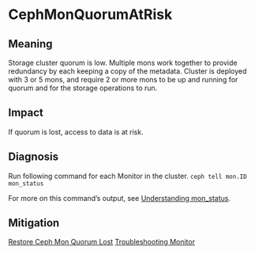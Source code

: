 # CephMonQuorumAtRisk

## Meaning

Storage cluster quorum is low.
Multiple mons work together to provide redundancy by each keeping a copy
of the metadata. Cluster is deployed with 3 or 5 mons, and require 2 or more mons
to be up and running for quorum and for the storage operations to run.

## Impact

If quorum is lost, access to data is at risk.

## Diagnosis

Run following command for each Monitor in the cluster.
`ceph tell mon.ID mon_status`

For more on this command’s output, see [Understanding mon_status](https://docs.ceph.com/en/latest/rados/troubleshooting/troubleshooting-mon/#rados-troubleshoting-troubleshooting-mon-understanding-mon-status).

## Mitigation

[Restore Ceph Mon Quorum Lost](https://access.redhat.com/solutions/5898541)
[Troubleshooting Monitor](https://docs.ceph.com/en/latest/rados/troubleshooting/troubleshooting-mon/)

